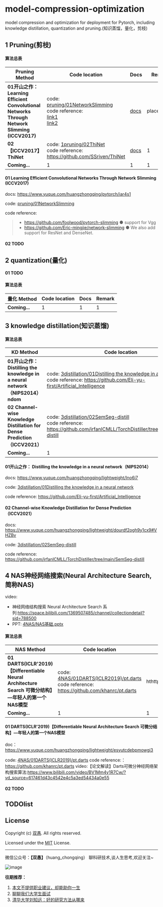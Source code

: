 <!--
 * @Description: 
 * @Author: HCQ
 * @Company(School): UCAS
 * @Email: 1756260160@qq.com
 * @Date: 2022-10-16 10:28:52
 * @LastEditTime: 2022-12-20 18:21:09
 * @FilePath: \model-compression-optimization\README.md
-->
# model-compression-optimization
model compression and optimization for deployment for Pytorch, including knowledge distillation, quantization and pruning.(知识蒸馏，量化，剪枝)



## 1 Pruning(剪枝)


#### 算法总表
| **Pruning Method** | **Code location** | **Docs** | **Remark** |
| --- | --- | --- | --- |
| **01开山之作：Learning Efficient Convolutional Networks Through Network Slimming (ICCV2017)** | code: [pruning/01NetworkSlimming](pruning/01NetworkSlimming) <br> code reference: <br>[link1]( https://github.com/foolwood/pytorch-slimming) <br>  [link2](https://github.com/Eric-mingjie/network-slimming)| [docs](https://www.yuque.com/huangzhongqing/pytorch/iar4s1) | placeholder |
| **02【ICCV2017】ThiNet** | code: [1pruning/02ThiNet](1pruning/02ThiNet) <br> code reference: <br> https://github.com/SSriven/ThiNet | [docs](https://www.yuque.com/huangzhongqing/lightweight/pnzhr3tb8wfdciep#Kownj) | 1 |
| **Coming...** | 1 | 1 | 1 |


#### 01 Learning Efficient Convolutional Networks Through Network Slimming (ICCV2017)
docs: https://www.yuque.com/huangzhongqing/pytorch/iar4s1

code: [pruning/01NetworkSlimming](pruning/01NetworkSlimming)

code reference:
>* https://github.com/foolwood/pytorch-slimming
● support for Vgg
>* https://github.com/Eric-mingjie/network-slimming
● We also add support for ResNet and DenseNet.



#### 02 TODO




## 2 quantization(量化)


#### 01 TODO


#### 算法总表

| **量化 Method** | **Code location** | **Docs** | **Remark** |
| --- | --- | --- | --- |
| **Coming...** | 1 | 1 | 1 |



## 3 knowledge distillation(知识蒸馏)

#### 算法总表
| **KD Method** | **Code location** | **Docs** | **Remark** |
| --- | --- | --- | --- |
| **01开山之作： Distilling the knowledge in a neural network（NIPS2014）ndom** | code: [3distillation/01Distilling the knowledge in a neural network](3distillation/01Distilling_the_knowledge_in_a_neural_network)<br>code reference: https://github.com/Eli-yu-first/Artificial_Intelligence | https://www.yuque.com/huangzhongqing/lightweight/lno6i7 | 1 |
| **02  Channel-wise Knowledge Distillation for Dense Prediction（ICCV2021）** | code: [3distillation/02SemSeg-distill](3distillation/02SemSeg-distill) <br> code reference: https://github.com/irfanICMLL/TorchDistiller/tree/main/SemSeg-distill | https://www.yuque.com/huangzhongqing/lightweight/dourdf2ogh9y1cx9#VHZBv | 1 |
| **Coming...** | 1 | 1 | 1 |



#### 01开山之作： Distilling the knowledge in a neural network（NIPS2014）


docs: https://www.yuque.com/huangzhongqing/lightweight/lno6i7

code: [3distillation/01Distilling the knowledge in a neural network](3distillation/01Distilling_the_knowledge_in_a_neural_network)


code reference: https://github.com/Eli-yu-first/Artificial_Intelligence


#### 02  Channel-wise Knowledge Distillation for Dense Prediction（ICCV2021）


docs: https://www.yuque.com/huangzhongqing/lightweight/dourdf2ogh9y1cx9#VHZBv

code: [3distillation/02SemSeg-distill](3distillation/02SemSeg-distill)


code reference: https://github.com/irfanICMLL/TorchDistiller/tree/main/SemSeg-distill


## 4 NAS神经网络搜索(Neural Architecture Search,简称NAS)

video:
* 神经网络结构搜索 Neural Architecture Search 系列:https://space.bilibili.com/1369507485/channel/collectiondetail?sid=788500
* PPT: [4NAS/NAS基础.pptx](4NAS/NAS基础.pptx)



#### 算法总表
| **NAS Method** | **Code location** | **Docs** | **Remark** |
| --- | --- | --- | --- |
| **01 DARTS(ICLR'2019)【Differentiable Neural Architecture Search 可微分结构】—年轻人的第一个NAS模型** | code: [4NAS/01DARTS(ICLR2019)/pt.darts](4NAS/01DARTS(ICLR2019)/pt.darts) <br> code reference: <br> https://github.com/khanrc/pt.darts | hthttps://www.yuque.com/huangzhongqing/lightweight/esyutcdebpmowgi3 | video:【论文解读】Darts可微分神经网络架构搜索算法:https://www.bilibili.com/video/BV1Mm4y1R7Cw/?vd_source=617461d43c4542e4c5a3ed54434a0e55 |
| **Coming...** | 1 | 1 | 1 |


#### 01 DARTS(ICLR'2019)【Differentiable Neural Architecture Search 可微分结构】—年轻人的第一个NAS模型

doc：https://www.yuque.com/huangzhongqing/lightweight/esyutcdebpmowgi3

code: [4NAS/01DARTS(ICLR2019)/pt.darts](4NAS/01DARTS(ICLR2019)/pt.darts)
code reference:：https://github.com/khanrc/pt.darts
video:【论文解读】Darts可微分神经网络架构搜索算法:https://www.bilibili.com/video/BV1Mm4y1R7Cw/?vd_source=617461d43c4542e4c5a3ed54434a0e55

#### 02 TODO

## TODOlist










## License

Copyright (c) [双愚](https://github.com/HuangCongQing). All rights reserved.

Licensed under the [MIT](./LICENSE) License.



---


微信公众号：**【双愚】**（huang_chongqing） 聊科研技术,谈人生思考,欢迎关注~

![image](https://user-images.githubusercontent.com/20675770/169835565-08fc9a49-573e-478a-84fc-d9b7c5fa27ff.png)

**往期推荐：**
1. [本文不提供职业建议，却能助你一生](https://mp.weixin.qq.com/s/rBR62qoAEeT56gGYTA0law)
2. [聊聊我们大学生面试](https://mp.weixin.qq.com/s?__biz=MzI4OTY1MjA3Mg==&mid=2247484016&idx=1&sn=08bc46266e00572e46f3e5d9ffb7c612&chksm=ec2aae77db5d276150cde1cb1dc6a53e03eba024adfbd1b22a048a7320c2b6872fb9dfef32aa&scene=178&cur_album_id=2253272068899471368#rd)
3. [清华大学刘知远：好的研究方法从哪来](https://mp.weixin.qq.com/s?__biz=MzI4OTY1MjA3Mg==&mid=2247486340&idx=1&sn=6c5f69bb37d91a343b1a1e7f6929ddae&chksm=ec2aa783db5d2e95ba4c472471267721cafafbe10c298a6d5fae9fed295f455a72f783872249&scene=178&cur_album_id=1855544495514140673#rd)
